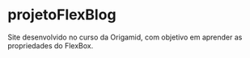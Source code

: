 # projetoFlexBlog
Site desenvolvido no curso da Origamid, com objetivo em aprender as propriedades do FlexBox.

